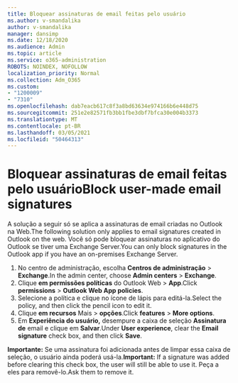 ```yaml
---
title: Bloquear assinaturas de email feitas pelo usuário
ms.author: v-smandalika
author: v-smandalika
manager: dansimp
ms.date: 12/18/2020
ms.audience: Admin
ms.topic: article
ms.service: o365-administration
ROBOTS: NOINDEX, NOFOLLOW
localization_priority: Normal
ms.collection: Adm_O365
ms.custom:
- "1200009"
- "7310"
ms.openlocfilehash: dab7eacb617c8f3a8bd63634e974166b6e448d75
ms.sourcegitcommit: 251e2e82571fb3bb1fbe3dbf7bfca30e004b3373
ms.translationtype: MT
ms.contentlocale: pt-BR
ms.lasthandoff: 03/05/2021
ms.locfileid: "50464313"
---
```

# <a name="block-user-made-email-signatures"></a><span data-ttu-id="4fdb5-102">Bloquear assinaturas de email feitas pelo usuário</span><span class="sxs-lookup"><span data-stu-id="4fdb5-102">Block user-made email signatures</span></span>

<span data-ttu-id="4fdb5-103">A solução a seguir só se aplica a assinaturas de email criadas no Outlook na Web.</span><span class="sxs-lookup"><span data-stu-id="4fdb5-103">The following solution only applies to email signatures created in Outlook on the web.</span></span> <span data-ttu-id="4fdb5-104">Você só pode bloquear assinaturas no aplicativo do Outlook se tiver uma Exchange Server.</span><span class="sxs-lookup"><span data-stu-id="4fdb5-104">You can only block signatures in the Outlook app if you have an on-premises Exchange Server.</span></span>

1. <span data-ttu-id="4fdb5-105">No centro de administração, escolha **Centros de administração**  >  **Exchange**.</span><span class="sxs-lookup"><span data-stu-id="4fdb5-105">In the admin center, choose **Admin centers** > **Exchange**.</span></span>
2. <span data-ttu-id="4fdb5-106">Clique **em permissões políticas** do Outlook Web  >  **App**.</span><span class="sxs-lookup"><span data-stu-id="4fdb5-106">Click **permissions** > **Outlook Web App policies**.</span></span>
3. <span data-ttu-id="4fdb5-107">Selecione a política e clique no ícone de lápis para editá-la.</span><span class="sxs-lookup"><span data-stu-id="4fdb5-107">Select the policy, and then click the pencil icon to edit it.</span></span>
4. <span data-ttu-id="4fdb5-108">Clique **em recursos** Mais  >  **opções**.</span><span class="sxs-lookup"><span data-stu-id="4fdb5-108">Click **features** > **More options**.</span></span>
5. <span data-ttu-id="4fdb5-109">Em **Experiência do usuário,** desempure a caixa de seleção **Assinatura de** email e clique em **Salvar**.</span><span class="sxs-lookup"><span data-stu-id="4fdb5-109">Under **User experience**, clear the **Email signature** check box, and then click **Save**.</span></span>

<span data-ttu-id="4fdb5-110">**Importante:** Se uma assinatura foi adicionada antes de limpar essa caixa de seleção, o usuário ainda poderá usá-la.</span><span class="sxs-lookup"><span data-stu-id="4fdb5-110">**Important:** If a signature was added before clearing this check box, the user will still be able to use it.</span></span> <span data-ttu-id="4fdb5-111">Peça a eles para removê-lo.</span><span class="sxs-lookup"><span data-stu-id="4fdb5-111">Ask them to remove it.</span></span>
